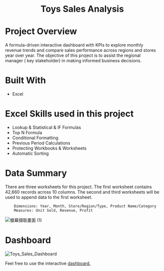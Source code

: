 # <p align="center">Toys Sales Analysis</p> 
# Project Overview
A formula-driven interactive dashboard with KPIs to explore monthly revenue trends and compare sales performance across regions and stores year over year.
The objective of this project is to assist the regional manager ( key stakeholder) in making informed business decisions.

# Built With
* Excel

# Excel Skills used in this project
* Lookup & Statistical & IF Formulas
* Top N Formula
* Conditional Formatting
* Previous Period Calculations
* Protecting Workbooks & Worksheets
* Automatic Sorting

# Data Summary
There are three worksheets for this project. 
The first worksheet contains 42,660 records across 10 columns. 
The second and third worksheets will be used to append data to the first worksheet.

        Dimensions: Year, Month, Store/Region/Type, Product Name/Category
        Measures: Unit Sold, Revenue, Profit

![螢幕擷取畫面 (1)](https://github.com/AnalystEric/Sales_Analysis_Toys/assets/127030648/120865d7-1cca-4384-a3a5-cd0e0d2b4b7c)

# Dashboard
![Toys_Sales_Dashboard](https://github.com/AnalystEric/Sales_Analysis_Toys/assets/127030648/b9888a5b-62a0-4ede-b416-f3adf2fff722)

Feel free to use the interactive [dashboard.](https://onedrive.live.com/edit?id=E8F6DE3218EED8F6!116&resid=E8F6DE3218EED8F6!116&ithint=file%2cxlsx&authkey=!ADjYj77RCLIOzjI&wdo=2&cid=e8f6de3218eed8f6)
